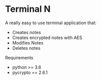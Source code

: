<h1>Terminal N</h1>

<p>A really easy to use terminal application that:</p>
<ul>
	<li>Creates notes</li>
	<li>Creates encrypted notes with AES</li>
	<li>Modifies Notes</li>
	<li>Deletes notes</li>
</ul>

<p>Requirements</p>
<ul>
	<li>python >= 3.6</li>
	<li>pycrypto == 2.6.1</li>
</ul>
